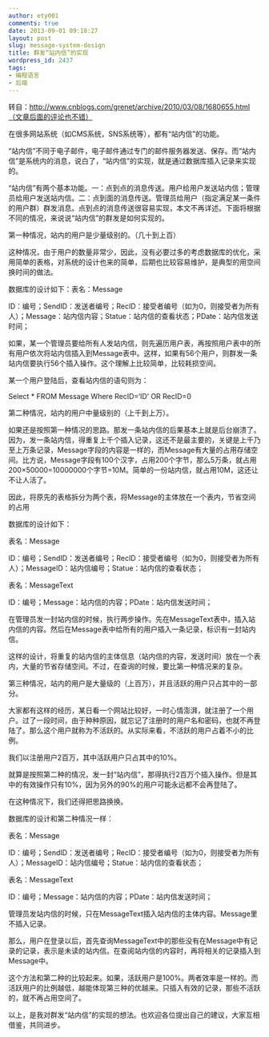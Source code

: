 ```yaml
---
author: ety001
comments: true
date: 2013-09-01 09:18:27
layout: post
slug: message-system-design
title: 群发“站内信”的实现
wordpress_id: 2437
tags:
- 编程语言
- 后端
---
```


转自：http://www.cnblogs.com/grenet/archive/2010/03/08/1680655.html（文章后面的评论也不错）

在很多网站系统（如CMS系统，SNS系统等），都有“站内信”的功能。

“站内信”不同于电子邮件，电子邮件通过专门的邮件服务器发送、保存。而“站内信”是系统内的消息，说白了，“站内信”的实现，就是通过数据库插入记录来实现的。

“站内信”有两个基本功能。一：点到点的消息传送。用户给用户发送站内信；管理员给用户发送站内信。二：点到面的消息传送。管理员给用户（指定满足某一条件的用户群）群发消息。点到点的消息传送很容易实现，本文不再详述。下面将根据不同的情况，来说说“站内信”的群发是如何实现的。

第一种情况，站内的用户是少量级别的。（几十到上百）

这种情况，由于用户的数量非常少，因此，没有必要过多的考虑数据库的优化，采用简单的表格，对系统的设计也来的简单，后期也比较容易维护，是典型的用空间换时间的做法。

数据库的设计如下：表名：Message

ID：编号；SendID：发送者编号；RecID：接受者编号（如为0，则接受者为所有人）；Message：站内信内容；Statue：站内信的查看状态；PDate：站内信发送时间；

如果，某一个管理员要给所有人发站内信，则先遍历用户表，再按照用户表中的所有用户依次将站内信插入到Message表中。这样，如果有56个用户，则群发一条站内信要执行56个插入操作。这个理解上比较简单，比较耗损空间。

某一个用户登陆后，查看站内信的语句则为：

Select * FROM Message Where RecID=‘ID’ OR RecID=0

第二种情况，站内的用户中量级别的（上千到上万）。

如果还是按照第一种情况的思路。那发一条站内信的后果基本上就是后台崩溃了。因为，发一条站内信，得重复上千个插入记录，这还不是最主要的，关键是上千乃至上万条记录，Message字段的内容是一样的，而Message有大量的占用存储空间。比方说，Message字段有100个汉字，占用200个字节，那么5万条，就占用200×50000=10000000个字节=10M。简单的一份站内信，就占用10M，这还让不让人活了。

因此，将原先的表格拆分为两个表，将Message的主体放在一个表内，节省空间的占用

数据库的设计如下：

表名：Message

ID：编号；SendID：发送者编号；RecID：接受者编号（如为0，则接受者为所有人）；MessageID：站内信编号；Statue：站内信的查看状态；

表名：MessageText

ID：编号；Message：站内信的内容；PDate：站内信发送时间；

在管理员发一封站内信的时候，执行两步操作。先在MessageText表中，插入站内信的内容。然后在Message表中给所有的用户插入一条记录，标识有一封站内信。

这样的设计，将重复的站内信的主体信息（站内信的内容，发送时间）放在一个表内，大量的节省存储空间。不过，在查询的时候，要比第一种情况来的复杂。

第三种情况，站内的用户是大量级的（上百万），并且活跃的用户只占其中的一部分。

大家都有这样的经历，某日看一个网站比较好，一时心情澎湃，就注册了一个用户。过了一段时间，由于种种原因，就忘记了注册时的用户名和密码，也就不再登陆了。那么这个用户就称为不活跃的。从实际来看，不活跃的用户占着不小的比例。

我们以注册用户2百万，其中活跃用户只占其中的10%。

就算是按照第二种的情况，发一封“站内信”，那得执行2百万个插入操作。但是其中的有效操作只有10%，因为另外的90%的用户可能永远都不会再登陆了。

在这种情况下，我们还得把思路换换。

数据库的设计和第二种情况一样：

表名：Message

ID：编号；SendID：发送者编号；RecID：接受者编号（如为0，则接受者为所有人）；MessageID：站内信编号；Statue：站内信的查看状态；

表名：MessageText

ID：编号；Message：站内信的内容；PDate：站内信发送时间；

管理员发站内信的时候，只在MessageText插入站内信的主体内容。Message里不插入记录。

那么，用户在登录以后，首先查询MessageText中的那些没有在Message中有记录的记录，表示是未读的站内信。在查阅站内信的内容时，再将相关的记录插入到Message中。

这个方法和第二种的比较起来。如果，活跃用户是100%。两者效率是一样的。而活跃用户的比例越低，越能体现第三种的优越来。只插入有效的记录，那些不活跃的，就不再占用空间了。

以上，是我对群发“站内信”的实现的想法。也欢迎各位提出自己的建议，大家互相借鉴，共同进步。

